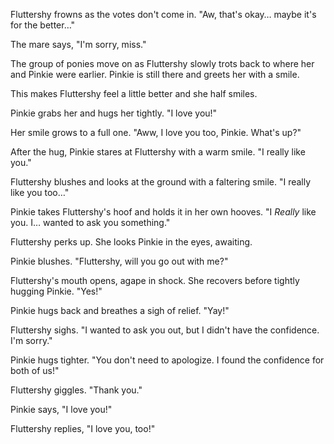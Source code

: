 Fluttershy frowns as the votes don't come in. "Aw, that's okay… maybe it's for the better…"

The mare says, "I'm sorry, miss."

The group of ponies move on as Fluttershy slowly trots back to where her and Pinkie were earlier. Pinkie is still there and greets her with a smile.

This makes Fluttershy feel a little better and she half smiles.

Pinkie grabs her and hugs her tightly. "I love you!"

Her smile grows to a full one. "Aww, I love you too, Pinkie. What's up?"

After the hug, Pinkie stares at Fluttershy with a warm smile. "I really like you."

Fluttershy blushes and looks at the ground with a faltering smile. "I really like you too…"

Pinkie takes Fluttershy's hoof and holds it in her own hooves. "I *Really* like you. I… wanted to ask you something."

Fluttershy perks up. She looks Pinkie in the eyes, awaiting.

Pinkie blushes. "Fluttershy, will you go out with me?"

Fluttershy's mouth opens, agape in shock. She recovers before tightly hugging Pinkie. "Yes!"

Pinkie hugs back and breathes a sigh of relief. "Yay!"

Fluttershy sighs. "I wanted to ask you out, but I didn't have the confidence. I'm sorry."

Pinkie hugs tighter. "You don't need to apologize. I found the confidence for both of us!"

Fluttershy giggles. "Thank you."

Pinkie says, "I love you!"

Fluttershy replies, "I love you, too!"
